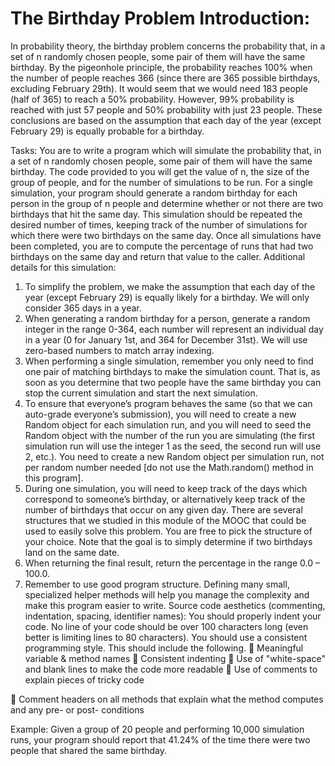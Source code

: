 <h1>The Birthday Problem Introduction:</h1>


In probability theory, the birthday problem concerns the probability that, in a set of n randomly chosen people, some pair of them will have the same birthday. By the pigeonhole principle, the probability reaches 100% when the number of people reaches 366 (since there are 365 possible birthdays, excluding February 29th). It would seem that we would need 183 people (half of 365) to reach a 50% probability. However, 99% probability is reached with just 57 people and 50% probability with just 23 people. These conclusions are based on the assumption that each day of the year (except February 29) is equally probable for a birthday.

Tasks:
You are to write a program which will simulate the probability that, in a set of n randomly chosen people, some pair of them will have the same birthday. The code provided to you will get the value of n, the size of the group of people, and for the number of simulations to be run. For a single simulation, your program should generate a random birthday for each person in the group of n people and determine whether or not there are two birthdays that hit the same day. This simulation should be repeated the desired number of times, keeping track of the number of simulations for which there were two birthdays on the same day. Once all simulations have been completed, you are to compute the percentage of runs that had two birthdays on the same day and return that value to the caller.
Additional details for this simulation:
1. To simplify the problem, we make the assumption that each day of the year (except February 29) is equally likely for a birthday. We will only consider 365 days in a year.
2. When generating a random birthday for a person, generate a random integer in the range 0-364, each number will represent an individual day in a year (0 for January 1st, and 364 for December 31st). We will use zero-based numbers to match array indexing.
3. When performing a single simulation, remember you only need to find one pair of matching birthdays to make the simulation count. That is, as soon as you determine that two people have the same birthday you can stop the current simulation and start the next simulation.
4. To ensure that everyone’s program behaves the same (so that we can auto-grade everyone’s submission), you will need to create a new Random object for each simulation run, and you will need to seed the Random object with the number of the run you are simulating (the first simulation run will use the integer 1 as the seed, the second run will use 2, etc.). You need to create a new Random object per simulation run, not per random number needed [do not use the Math.random() method in this program].
5. During one simulation, you will need to keep track of the days which correspond to someone’s birthday, or alternatively keep track of the number of birthdays that occur on any given day. There are several structures that we studied in this module of the MOOC that could be used to easily solve this problem. You are free to pick the structure of your choice. Note that the goal is to simply determine if two birthdays land on the same date.
6. When returning the final result, return the percentage in the range 0.0 – 100.0.
7. Remember to use good program structure. Defining many small, specialized helper methods will help you manage the complexity and make this program easier to write.
Source code aesthetics (commenting, indentation, spacing, identifier names): You should properly indent your code. No line of your code should be over 100 characters long (even better is limiting lines to 80 characters). You should use a consistent programming style. This should include the following.
 Meaningful variable & method names
 Consistent indenting
 Use of "white-space" and blank lines to make the code more readable
 Use of comments to explain pieces of tricky code
  
 Comment headers on all methods that explain what the method computes and any pre- or post- conditions

Example:
Given a group of 20 people and performing 10,000 simulation runs, your program should report that 41.24% of the time there were two people that shared the same birthday.
